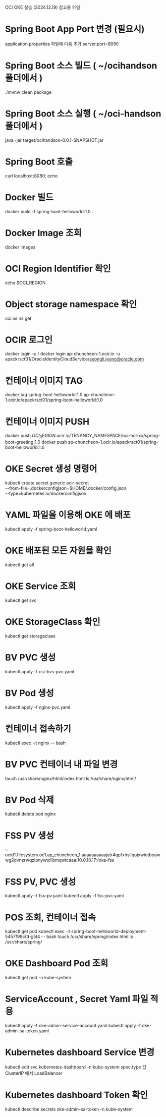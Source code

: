 OCI OKE 실습 (2024.12.19) 참고용 파일

# Spring Boot App Port 변경 (필요시)
application.properties 파일에 다음 추가
server.port=8090


# Spring Boot 소스 빌드 ( ~/ocihandson 폴더에서 )
./mvnw clean package


# Spring Boot 소스 실행 ( ~/oci-handson 폴더에서 )
java -jar target/ocihandson-0.0.1-SNAPSHOT.jar


# Spring Boot 호출
curl localhost:8080; echo


# Docker 빌드
docker build -t spring-boot-helloworld:1.0 .


# Docker Image 조회
docker images


# OCI Region Identifier 확인
echo $OCI_REGION


# Object storage namespace 확인
oci os ns get


# OCIR 로그인
docker login <Region Endpoints> -u <Namespace>/<User>
docker login ap-chuncheon-1.ocir.io -u apackrsct01/OracleIdentityCloudService/seongil.jeong@oracle.com


# 컨테이너 이미지 TAG
docker tag spring-boot-helloworld:1.0 ap-chuncheon-1.ocir.io/apackrsct01/spring-boot-helloworld:1.0


# 컨테이너 이미지 PUSH
docker push $OCI_REGION.ocir.io/$TENANCY_NAMESPACE/oci-hol-xx/spring-boot-greeting:1.0
docker push ap-chuncheon-1.ocir.io/apackrsct01/spring-boot-helloworld:1.0



# OKE Secret 생성 명령어
kubectl create secret generic ocir-secret \
--from-file=.dockerconfigjson=$HOME/.docker/config.json \
--type=kubernetes.io/dockerconfigjson


# YAML 파일을 이용해 OKE 에 배포
kubectl apply -f spring-boot-helloworld.yaml


# OKE 배포된 모든 자원을 확인
kubectl get all


# OKE Service 조회
kubectl get svc


# OKE StorageClass 확인
kubectl get storageclass


# BV PVC 생성
kubectl apply -f csi-bvs-pvc.yaml


# BV Pod 생성
kubectl apply -f nginx-pvc.yaml


# 컨테이너 접속하기
kubectl exec -it nginx -- bash


# BV PVC 컨테이너 내 파일 변경
touch /usr/share/nginx/html/index.html
ls /usr/share/nginx/html/


# BV Pod 삭제
kubectl delete pod nginx


# FSS PV 생성
<FileSystemOCID>:<MountTargetIP>:<Path>
ocid1.filesystem.oc1.ap_chuncheon_1.aaaaaaaaaajytr4qpfxhsllqojxwiotboawwg2dvnzrwqzlpnywtcllbmqwtcaaa:10.0.10.17:/oke-fss


# FSS PV, PVC 생성
kubectl apply -f fss-pv.yaml
kubectl apply -f fss-pvc.yaml


# POS 조회, 컨테이너 접속
kubectl get pod
kubectl exec -it spring-boot-helloworld-deployment-5457f98cfd-jj5t4 -- bash
touch /usr/share/spring/index.html
ls /usr/share/spring/


# OKE Dashboard Pod 조회
kubectl get pod -n kube-system


# ServiceAccount , Secret Yaml 파일 적용
kubectl apply -f oke-admin-service-account.yaml
kubectl apply -f oke-admin-sa-token.yaml


# Kubernetes dashboard Service 변경
kubectl edit svc kubernetes-dashboard -n kube-system
spec.type 값 ClusterIP 에서 LoadBalancer


# Kubernetes dashboard Token 확인
kubectl describe secrets oke-admin-sa-token -n kube-system
